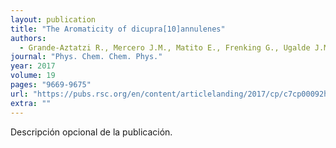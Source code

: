 ```yaml
---
layout: publication
title: "The Aromaticity of dicupra[10]annulenes"
authors:
  - Grande-Aztatzi R., Mercero J.M., Matito E., Frenking G., Ugalde J.M.
journal: "Phys. Chem. Chem. Phys."
year: 2017
volume: 19
pages: "9669-9675"
url: "https://pubs.rsc.org/en/content/articlelanding/2017/cp/c7cp00092h#!divAbstract"
extra: ""
---
```


Descripción opcional de la publicación.
